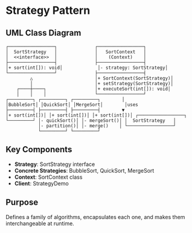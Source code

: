 # Strategy Pattern

## UML Class Diagram

```
┌─────────────────┐              ┌─────────────────┐
│  SortStrategy   │              │   SortContext   │
│  <<interface>>  │              │    (Context)    │
├─────────────────┤              ├─────────────────┤
│+ sort(int[]): void│             │- strategy: SortStrategy│
└─────────────────┘              ├─────────────────┤
         △                       │+ SortContext(SortStrategy)│
         │                       │+ setStrategy(SortStrategy)│
    ┌────┼────┐                  │+ executeSort(int[]): void│
    │    │    │                  └─────────────────┘
┌─────────┐ ┌─────────┐ ┌─────────┐        │
│BubbleSort│ │QuickSort│ │MergeSort│        │uses
├─────────┤ ├─────────┤ ├─────────┤        ▼
│+ sort(int[])│ │+ sort(int[])│ │+ sort(int[])│ ┌─────────────────┐
└─────────┘ │- quickSort()│ │- mergeSort()│ │  SortStrategy   │
            │- partition()│ │- merge()    │ └─────────────────┘
            └─────────┘ └─────────┘
```

## Key Components
- **Strategy**: SortStrategy interface
- **Concrete Strategies**: BubbleSort, QuickSort, MergeSort
- **Context**: SortContext class
- **Client**: StrategyDemo

## Purpose
Defines a family of algorithms, encapsulates each one, and makes them interchangeable at runtime.
